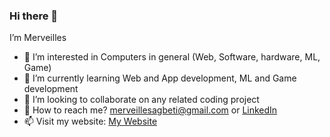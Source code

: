 ### Hi there 👋

I’m Merveilles

- 👀 I’m interested in Computers in general (Web, Software, hardware, ML, Game)
- 🌱 I’m currently learning Web and App development, ML and Game development
- 💞️ I’m looking to collaborate on any related coding project
- 💬 How to reach me?  merveillesagbeti@gmail.com or [LinkedIn](https://www.linkedin.com/in/merveilles-agbeti-messan-3bb03b1ba/)
- 📫 Visit my website: [My Website](https://merveillesagbetimessan.vercel.app)
<!--
**MarcoPerson/MarcoPerson** is a ✨ _special_ ✨ repository because its `README.md` (this file) appears on your GitHub profile.
-->
